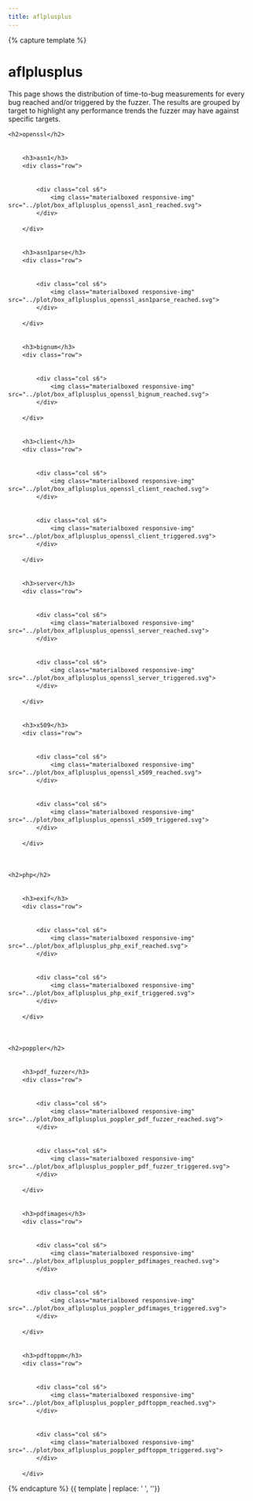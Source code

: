 ```yaml
---
title: aflplusplus
---
```



{% capture template %}



<div class="section">
    <h1>aflplusplus</h1>
    <p>
        This page shows the distribution of time-to-bug measurements for every bug reached and/or triggered by the
        fuzzer. The results are grouped by target to highlight any performance trends the fuzzer may have against
        specific targets.
    </p>

    
    <h2>openssl</h2>
    
        
        <h3>asn1</h3>
        <div class="row">
        
            
            <div class="col s6">
                <img class="materialboxed responsive-img" src="../plot/box_aflplusplus_openssl_asn1_reached.svg">
            </div>
        
        </div>
    
        
        <h3>asn1parse</h3>
        <div class="row">
        
            
            <div class="col s6">
                <img class="materialboxed responsive-img" src="../plot/box_aflplusplus_openssl_asn1parse_reached.svg">
            </div>
        
        </div>
    
        
        <h3>bignum</h3>
        <div class="row">
        
            
            <div class="col s6">
                <img class="materialboxed responsive-img" src="../plot/box_aflplusplus_openssl_bignum_reached.svg">
            </div>
        
        </div>
    
        
        <h3>client</h3>
        <div class="row">
        
            
            <div class="col s6">
                <img class="materialboxed responsive-img" src="../plot/box_aflplusplus_openssl_client_reached.svg">
            </div>
        
            
            <div class="col s6">
                <img class="materialboxed responsive-img" src="../plot/box_aflplusplus_openssl_client_triggered.svg">
            </div>
        
        </div>
    
        
        <h3>server</h3>
        <div class="row">
        
            
            <div class="col s6">
                <img class="materialboxed responsive-img" src="../plot/box_aflplusplus_openssl_server_reached.svg">
            </div>
        
            
            <div class="col s6">
                <img class="materialboxed responsive-img" src="../plot/box_aflplusplus_openssl_server_triggered.svg">
            </div>
        
        </div>
    
        
        <h3>x509</h3>
        <div class="row">
        
            
            <div class="col s6">
                <img class="materialboxed responsive-img" src="../plot/box_aflplusplus_openssl_x509_reached.svg">
            </div>
        
            
            <div class="col s6">
                <img class="materialboxed responsive-img" src="../plot/box_aflplusplus_openssl_x509_triggered.svg">
            </div>
        
        </div>
    

    
    <h2>php</h2>
    
        
        <h3>exif</h3>
        <div class="row">
        
            
            <div class="col s6">
                <img class="materialboxed responsive-img" src="../plot/box_aflplusplus_php_exif_reached.svg">
            </div>
        
            
            <div class="col s6">
                <img class="materialboxed responsive-img" src="../plot/box_aflplusplus_php_exif_triggered.svg">
            </div>
        
        </div>
    

    
    <h2>poppler</h2>
    
        
        <h3>pdf_fuzzer</h3>
        <div class="row">
        
            
            <div class="col s6">
                <img class="materialboxed responsive-img" src="../plot/box_aflplusplus_poppler_pdf_fuzzer_reached.svg">
            </div>
        
            
            <div class="col s6">
                <img class="materialboxed responsive-img" src="../plot/box_aflplusplus_poppler_pdf_fuzzer_triggered.svg">
            </div>
        
        </div>
    
        
        <h3>pdfimages</h3>
        <div class="row">
        
            
            <div class="col s6">
                <img class="materialboxed responsive-img" src="../plot/box_aflplusplus_poppler_pdfimages_reached.svg">
            </div>
        
            
            <div class="col s6">
                <img class="materialboxed responsive-img" src="../plot/box_aflplusplus_poppler_pdfimages_triggered.svg">
            </div>
        
        </div>
    
        
        <h3>pdftoppm</h3>
        <div class="row">
        
            
            <div class="col s6">
                <img class="materialboxed responsive-img" src="../plot/box_aflplusplus_poppler_pdftoppm_reached.svg">
            </div>
        
            
            <div class="col s6">
                <img class="materialboxed responsive-img" src="../plot/box_aflplusplus_poppler_pdftoppm_triggered.svg">
            </div>
        
        </div>
    

</div>



{% endcapture %}
{{ template | replace: '    ', ''}}
